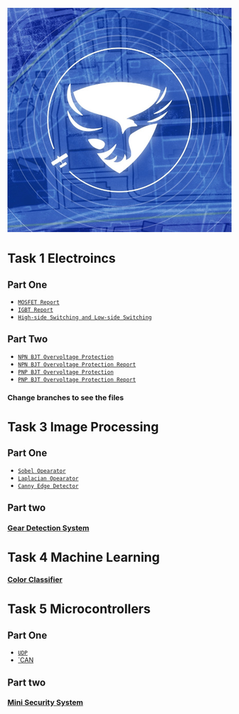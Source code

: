 <p align="center">
  <img src="./Images/Team_Logo.png" />
</p>

# Task 1 Electroincs

## Part One
- [`MOSFET Report`](./Electroincs/MOSFET/MOSFET.pdf)
- [`IGBT Report`](./Electroincs/IGBT/IGBT.pdf)
- [`High-side Switching and Low-side Switching`](./Electroincs/Low-side%20and%20High-side/High-side%20and%20Low-side%20Switching.pdf)

## Part Two

- [`NPN BJT Overvoltage Protection`](./Electroincs/Overvoltage/NPN%20Proteus/)
- [`NPN BJT Overvoltage Protection Report`](./Electroincs/Overvoltage/NPN%20Proteus/NPN%20Overvoltage.pdf)
- [`PNP BJT Overvoltage Protection`](./Electroincs/Overvoltage/PNP/)
- [`PNP BJT Overvoltage Protection Report`](./Electroincs/Overvoltage/PNP/PNP%20Overvoltage.pdf)

### Change branches to see the files

# Task 3 Image Processing

## Part One

- [`Sobel Opearator`](./image_processing/Reports/Sobel%20Filter/Sobel%20Filter.pdf)
- [`Laplacian Opearator`](./image_processing/Reports/Laplacian%20Filter/Laplacian%20Filter.pdf)
- [`Canny Edge Detector`](./image_processing/Reports/Canny%20Edge/Canny%20Edge.pdf)

## Part two

### [Gear Detection System](./image_processing/gear_detection_system.py)

# Task 4 Machine Learning

### [Color Classifier](./machine_learning/color_classifier.ipynb)

# Task 5 Microcontrollers

## Part One

- [`UDP`](./microcontrollers/Reports/UDP%20Protocol/UDP.pdf)
- [`CAN](./microcontrollers/Reports/CAN%20Protocol/CAN.pdf)

## Part two

### [Mini Security System](./microcontrollers/mini_security_system/)